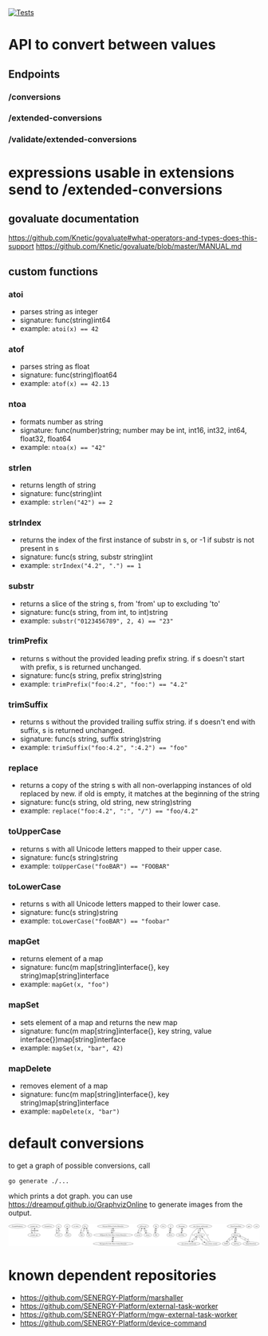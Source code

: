 <a href="https://github.com/SENERGY-Platform/converter/actions/workflows/tests.yml" rel="nofollow">
    <img src="https://github.com/SENERGY-Platform/converter/actions/workflows/tests.yml/badge.svg?branch=master" alt="Tests" />
</a>

# API to convert between values
## Endpoints
### /conversions
### /extended-conversions
### /validate/extended-conversions

# expressions usable in extensions send to /extended-conversions

## govaluate documentation
https://github.com/Knetic/govaluate#what-operators-and-types-does-this-support
https://github.com/Knetic/govaluate/blob/master/MANUAL.md

## custom functions

### atoi

- parses string as integer
- signature: func(string)int64
- example: `atoi(x) == 42`

### atof

- parses string as float
- signature: func(string)float64
- example: `atof(x) == 42.13`

### ntoa

- formats number as string
- signature: func(number)string; number may be int, int16, int32, int64, float32, float64
- example: `ntoa(x) == "42"`

### strlen

- returns length of string
- signature: func(string)int
- example: `strlen("42") == 2`

### strIndex

- returns the index of the first instance of substr in s, or -1 if substr is not present in s
- signature: func(s string, substr string)int
- example: `strIndex("4.2", ".") == 1`

### substr

- returns a slice of the string s, from 'from' up to excluding 'to'
- signature: func(s string, from int, to int)string
- example: `substr("0123456789", 2, 4) == "23"`

### trimPrefix

- returns s without the provided leading prefix string. if s doesn't start with prefix, s is returned unchanged.
- signature: func(s string, prefix string)string
- example: `trimPrefix("foo:4.2", "foo:") == "4.2"`

### trimSuffix

- returns s without the provided trailing suffix string. if s doesn't end with suffix, s is returned unchanged.
- signature: func(s string, suffix string)string
- example: `trimSuffix("foo:4.2", ":4.2") == "foo"`

### replace

- returns a copy of the string s with all non-overlapping instances of old replaced by new. if old is empty, it matches at the beginning of the string
- signature: func(s string, old string, new string)string
- example: `replace("foo:4.2", ":", "/") == "foo/4.2"`

### toUpperCase

- returns s with all Unicode letters mapped to their upper case.
- signature: func(s string)string
- example: `toUpperCase("fooBAR") == "FOOBAR"`

### toLowerCase

- returns s with all Unicode letters mapped to their lower case.
- signature: func(s string)string
- example: `toLowerCase("fooBAR") == "foobar"`

### mapGet

- returns element of a map
- signature: func(m map[string]interface{}, key string)map[string]interface
- example: `mapGet(x, "foo")`

### mapSet

- sets element of a map and returns the new map
- signature: func(m map[string]interface{}, key string, value interface{})map[string]interface
- example: `mapSet(x, "bar", 42)`

### mapDelete

- removes element of a map
- signature: func(m map[string]interface{}, key string)map[string]interface
- example: `mapDelete(x, "bar")`

# default conversions
to get a graph of possible conversions, call
```
go generate ./...
```
which prints a dot graph. you can use https://dreampuf.github.io/GraphvizOnline to generate images from the output.  

![conversion graph](./graphviz.svg)

# known dependent repositories

- https://github.com/SENERGY-Platform/marshaller
- https://github.com/SENERGY-Platform/external-task-worker
- https://github.com/SENERGY-Platform/mgw-external-task-worker
- https://github.com/SENERGY-Platform/device-command